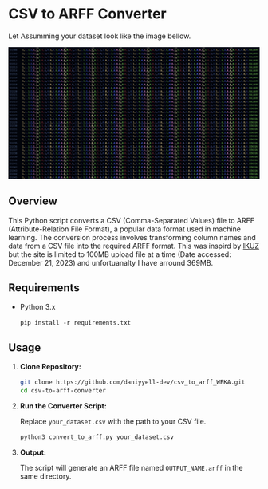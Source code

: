 # CSV to ARFF Converter

Let Assumming your dataset look like the image bellow.


![Repository Logo](https://github.com/daniyyell-dev/csv_to_arff_WEKA/raw/main/logo1.png)

## Overview

This Python script converts a CSV (Comma-Separated Values) file to ARFF (Attribute-Relation File Format), a popular data format used in machine learning. The conversion process involves transforming column names and data from a CSV file into the required ARFF format. This was inspird by [IKUZ]( https://ikuz.eu/ikuz.eu/csv2arff/)
but the site is limited to 100MB upload file at a time (Date accessed: December 21, 2023) and unfortuanalty I have arround 369MB. 

## Requirements

- Python 3.x

  `pip install -r requirements.txt`

## Usage

1. **Clone Repository:**

    ```bash
    git clone https://github.com/daniyyell-dev/csv_to_arff_WEKA.git
    cd csv-to-arff-converter
    ```

2. **Run the Converter Script:**

    Replace `your_dataset.csv` with the path to your CSV file.

    ```bash
    python3 convert_to_arff.py your_dataset.csv
    ```

3. **Output:**

    The script will generate an ARFF file named `OUTPUT_NAME.arff` in the same directory.

